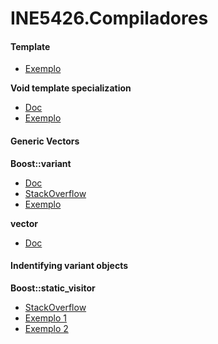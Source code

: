 # INE5426.Compiladores

#### Template <typename T>
* [Exemplo](cpp.sh/9tca4)

**Void template specialization**
* [Doc](http://www.cplusplus.com/doc/tutorial/templates/)
* [Exemplo](cpp.sh/7e4k)

#### Generic Vectors
**Boost::variant**
* [Doc](http://theboostcpplibraries.com/boost.variant)
* [StackOverflow](http://stackoverflow.com/questions/696399/how-to-put-different-template-types-into-one-vector)
* [Exemplo](cpp.sh/6x2v)

**vector<T>**
* [Doc](http://www.cplusplus.com/reference/vector/vector/vector/)

#### Indentifying variant objects
**Boost::static_visitor<T>**
* [StackOverflow](http://stackoverflow.com/questions/13265156/boost-why-is-apply-visitor-not-working-in-this-code)
* [Exemplo 1](cpp.sh/9obd)
* [Exemplo 2](cpp.sh/2w75)
